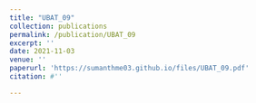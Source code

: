 ```yaml
---
title: "UBAT_09"
collection: publications
permalink: /publication/UBAT_09
excerpt: ''
date: 2021-11-03
venue: ''
paperurl: 'https://sumanthme03.github.io/files/UBAT_09.pdf'
citation: #''

---
```


[Download paper here]: (https://sumanthme03.github.io/files/UBAT_09.pdf)






